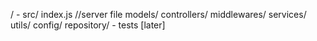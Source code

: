/
    - src/
        index.js //server file
        models/
        controllers/
        middlewares/
        services/
        utils/
        config/
        repository/
    - tests [later] 